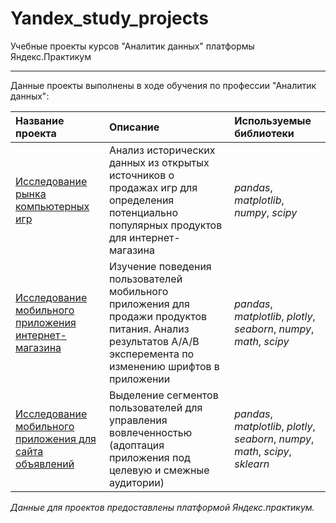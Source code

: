 # Yandex_study_projects
Учебные проекты курсов "Аналитик данных" платформы Яндекс.Практикум
_______

Данные проекты выполнены в ходе обучения по профессии "Аналитик данных":

| Название проекта | Описание | Используемые библиотеки | 
| :---------------------- | :---------------------- | :---------------------- |
| [Исследование рынка компьютерных игр](game_market_research)| Анализ исторических данных из открытых источников о продажах игр для определения потенциально популярных продуктов для интернет-магазина | *pandas*, *matplotlib*, *numpy*, *scipy* |
| [Исследование мобильного приложения интернет-магазина](mobile_application_research_ab_test) | Изучение поведения пользователей мобильного приложения для продажи продуктов питания. Анализ результатов А/А/В эксперемента по изменению шрифтов в приложении| *pandas*, *matplotlib*, *plotly*, *seaborn*, *numpy*, *math*, *scipy* |
| [Исследование мобильного приложения для сайта объявлений](mobile_application_user_groups) | Выделение сегментов пользователей для управления вовлеченностью (адоптация приложения под целевую и смежные аудитории) | *pandas*, *matplotlib*, *plotly*, *seaborn*, *numpy*, *math*, *scipy*, *sklearn* |

*Данные для проектов предоставлены платформой Яндекс.практикум.*

